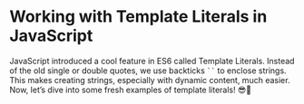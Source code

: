 # Working with Template Literals in JavaScript

JavaScript introduced a cool feature in ES6 called Template Literals. Instead of the old single or double quotes, we use backticks ` `` ` to enclose strings. This makes creating strings, especially with dynamic content, much easier. Now, let’s dive into some fresh examples of template literals! 😎🚀

